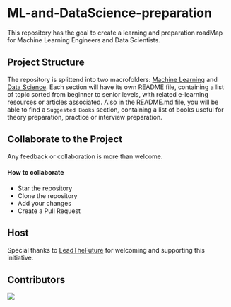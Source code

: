 # ML-and-DataScience-preparation

This repository has the goal to create a learning and preparation roadMap for Machine Learning Engineers and Data Scientists.

## Project Structure

The repository is splittend into two macrofolders: [Machine Learning](Machine%20Learning/README.md) and [Data Science](Data_Science/README.md).
Each section will have its own README file, containing a list of topic sorted from beginner to senior levels, with related e-learning resources or articles associated. 
Also in the README.md file, you will be able to find a ```Suggested Books``` section, containing a list of books useful for theory preparation, practice or interview preparation.

## Collaborate to the Project

Any feedback or collaboration is more than welcome. 

#### How to collaborate
* Star the repository
* Clone the repository
* Add your changes
* Create a Pull Request


## Host
Special thanks to [LeadTheFuture](leadthefuture.tech/) for welcoming and supporting this initiative.

## Contributors 
<a href="https://github.com/leadthefuture/ML-and-DataScience-preparation/graphs/contributors">
  <img src="https://contrib.rocks/image?repo=leadthefuture/ML-and-DataScience-preparation" />
</a>
